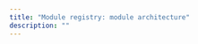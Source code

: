 ```yaml
---
title: "Module registry: module architecture"
description: ""
---
```


<!--
The module consists of the `registry-manager` daemonset, which includes:

- **Leader**: The manager, only one is elected.
- **Executer**: Runs on each pod of the daemonset.

During the manager's startup:
- It checks for the presence of secrets for `ro` and `rw` users. If they don't exist, it creates them.
- It checks for the `pki` secret with CA certificates for the internal registry. If it's not present, it creates it.
- It checks for `pki` secrets with certificates for each static pod. If they don't exist, it creates them.
- It subscribes to the above secrets and `moduleConfig`, monitoring their changes.

Depending on the configuration, it creates static pods on the master nodes.

```mermaid
graph TD;
    subgraph Cluster
        %% DaemonSetRegistry[Daemonset: manager]
        %% DaemonSetRegistry ==> PodRegistry1
        %% DaemonSetRegistry ==> PodRegistry2
        %% DaemonSetRegistry ==> PodRegistry3
        subgraph MasterNode1[Master node 1]
            subgraph PodRegistry1[Pod: manager-1]
                PodRegistryLeader[leader]
                PodRegistryExecuter1[executer]
            end
            PodRegistry1[StaticPod: registry-1]
            PodRegistryLeader ==> PodRegistryExecuter1
            PodRegistryExecuter1 ==> PodRegistry1
        end
        subgraph MasterNode2[Master node 2]
            subgraph PodRegistry2[Pod: manager-2]
                PodRegistryExecuter2[executer]
            end
            PodRegistry2[StaticPod: registry-2]
            PodRegistryLeader ==> PodRegistryExecuter2
            PodRegistryExecuter2 ==> PodRegistry2
        end
        subgraph MasterNode3[Master node 3]
            subgraph PodRegistry3[Pod: manager-3]
                PodRegistryExecuter3[executer]
            end
            PodRegistry3[StaticPod: registry-3]
            PodRegistryLeader ==> PodRegistryExecuter3
            PodRegistryExecuter3 ==> PodRegistry3
        end
    end

```

To access the registry from within the cluster, the service `registry.d8-system.svc` is used.

```mermaid
graph TD;
    subgraph Cluster
        ServiceRegistry[Service: registry.d8-system.svc, port: 5001]
        ServiceRegistry ==> PodRegistry1
        ServiceRegistry ==> PodRegistry2
        ServiceRegistry ==> PodRegistry3
        subgraph MasterNode1[Master node 1]
            PodRegistry1[StaticPod: registry-1]
        end
        subgraph MasterNode2[Master node 2]
            PodRegistry2[StaticPod: registry-2]
        end
        subgraph MasterNode3[Master node 3]
            PodRegistry3[StaticPod: registry-3]
        end
    end
```
-->
